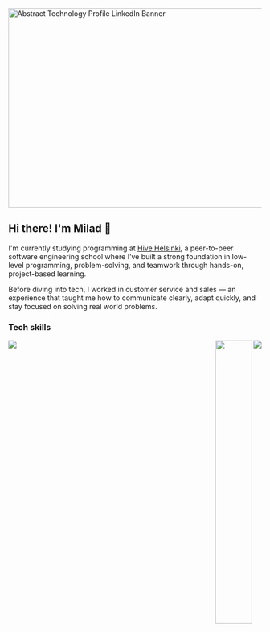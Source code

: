 <img width="1584" height="396" alt="Abstract Technology Profile LinkedIn Banner" src="https://github.com/user-attachments/assets/0c187ae4-24b7-4765-a6db-364072598698" />

## Hi there! I'm Milad 👋

I'm currently studying programming at [Hive Helsinki](https://www.hive.fi/en/), a peer-to-peer software engineering school where I’ve built a strong foundation in low-level programming, problem-solving, and teamwork through hands-on, project-based learning.

Before diving into tech, I worked in customer service and sales — an experience that taught me how to communicate clearly, adapt quickly, and stay focused on solving real world problems.

### Tech skills

<div align="right">
 <img align="left" src="https://skillicons.dev/icons?i=c,cpp,javascript,react,bash,linux,git,vscode&perline=5" />
  <img align="center" src="https://github-readme-stats.vercel.app/api?username=miladrahmat&theme=dark&layout=compact" width="38%"/>
  <img align="right" src="https://github-readme-stats.vercel.app/api/top-langs/?username=miladrahmat&theme=dark&layout=compact" />
</div>


<!--
**miladrahmat/miladrahmat** is a ✨ _special_ ✨ repository because its `README.md` (this file) appears on your GitHub profile.

Here are some ideas to get you started:

- 🔭 I’m currently working on ...
- 🌱 I’m currently learning ...
- 👯 I’m looking to collaborate on ...
- 🤔 I’m looking for help with ...
- 💬 Ask me about ...
- 📫 How to reach me: ...
- 😄 Pronouns: ...
- ⚡ Fun fact: ...
-->
